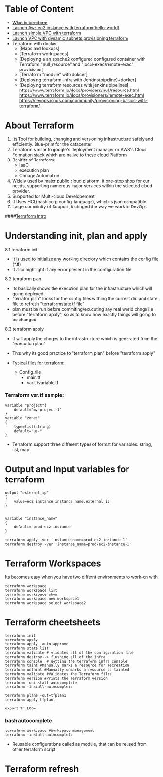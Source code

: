 Table of Content
=================
* [What is terraform](#what-to-know-about-terraform-before-starting)
* [Launch Aws ec2 instance with terraform\(hello-world\)](aws/hello-ec2)
* [Launch simple VPC with terraform](aws/hello-vpc)
* [Launch VPC with dynamic subnets provisioning terraform](aws/dynamic-vpc)
* Terraform with docker
	* [Maps and lookups]
	* [Terraform workspaces]
	* [Deploying a an apache2 configured configured container with Terraform "null_resource" and "local-exec/remote-exec" provisioner]
	* [Terraform "module" with dokcer]
	* [Deploying terraform-infra with Jenkins(pipeline)+docker]
	* [Deploying terraform resources with jenkins pipelines] 
	https://www.terraform.io/docs/providers/null/resource.html
	https://www.terraform.io/docs/provisioners/remote-exec.html
	https://devops.ionos.com/community/provisioning-basics-with-terraform/


# About Terraform

1. Its Tool for building, changing and versioning infrastructure safely and efficiently.
Blue-print for the datacenter
2. Terraform similar to google's deployment manager or AWS's Cloud Formation stack which are native
to those cloud Platform.
3. Benifits of Terraform:
	* IaaC
	* execution plan
	* Chnage Automation
4. Widely used by major public cloud platform, it one-stop shop for our needs, supporting numerous major 
services within the selected  cloud provider.
5. Supported for Multi-cloud Developement
6. It Uses HCL(hashicorp config. language), which is json compatible
7. Large comminity of Support, it chnged the way we work in DevOps

####[Terraform Intro](https://youtu.be/h970ZBgKINg)

# Understanding init, plan and apply

8.1 terraform init
* It is used to initialize any working directory which contains the config file (\*.tf) 
* It also hightlight if any error present in the configuration file

8.2 terraform plan
* Its basically shows the execution plan for the infrastructure which will going deployed.
* "terrafor plan" looks for the config files withing the current dir. and state file to refresh
"terraformstate.tf file"
* plan must be run before commiting/exucuting any real world chnge i.e before "terraform apply", so as to know how exactly things
will going to be changed


8.3 terraform apply
* It will apply the chnges to the infrastructure which is generated from the "execution plan"
* Thts why its good practice to "terraform plan" before "terraform apply"


* Typical files for terraform:	
	+ Config_file
		- main.tf
		- var.tf/variable.tf

### Terraform var.tf sample:
```
variable "project"{
	default="my-project-1"
}
variable "zones"
{	
	type=list(string)
	default="us-"
}

```

* Terraform support three different types of format for variables: string, list, map



# Output and Input variables for terraform
```
output "external_ip"
{
	value=ec2_instance.instance_name.external_ip
}


```
```
variable "instance_name"
{
	default="prod-ec2-instance"
}
```
```
terraform apply -ver 'instance_name=prod-ec2-instance-1'
terraform destroy -ver 'instance_name=prod-ec2-instance-1'
```


# Terraform Workspaces
Its becomes easy when you have two differnt environments to work-on with
```
terraform workspace
terraform workspace list
terraform workspace show
terraform workspace new workspace1
terraform workspace select workspace2
```


# Terraform cheetsheets
```
terraform init
terraform apply
terraform apply -auto-approve
terraform state list
terraform validate # vlidates all of the configuration file
terraform destroy--> flushing all of the infra
terraform console  # getting the terraform infra console
terraform taint #Manually marks a resource for recreation
terraform untaint #Manually unmarks a resource as tainted
terraform validate #Validates the Terraform files
terraform version #Prints the Terraform version
terraform -uninstall-autocomplete
terraform -install-autocomplete

terraform plane -out=tfplan1
terraform apply tfplan1

export TF_LOG= 
```
### bash autocomplete
```
terraform workspace #Workspace management
terraform -install-autocomplete
```
* Reusable configurations called as module, that can be reused from other terraform script


# Terraform refresh 
